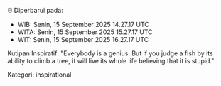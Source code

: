 ⏰ Diperbarui pada:
- WIB: Senin, 15 September 2025 14.27.17 UTC
- WITA: Senin, 15 September 2025 15.27.17 UTC
- WIT: Senin, 15 September 2025 16.27.17 UTC

Kutipan Inspiratif:
"Everybody is a genius. But if you judge a fish by its ability to climb a tree, it will live its whole life believing that it is stupid."


Kategori: inspirational

